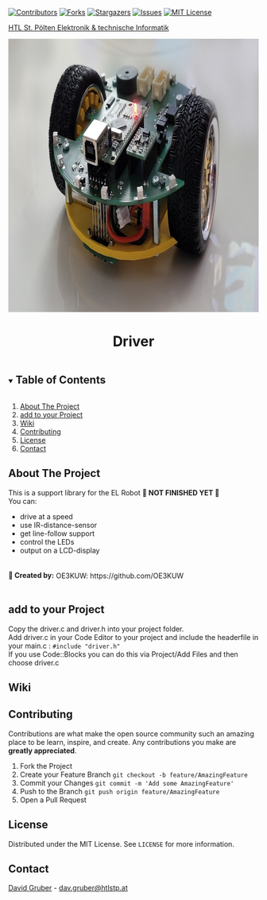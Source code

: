 [![Contributors][contributors-shield]][contributors-url]
[![Forks][forks-shield]][forks-url]
[![Stargazers][stars-shield]][stars-url]
[![Issues][issues-shield]][issues-url]
[![MIT License][license-shield]][license-url]


<a href="https://github.com/codingmiracle/htlstp-el">HTL St. Pölten   Elektronik & technische Informatik</a>

<p align="center">
  <a href="https://github.com/codingmiracle/Driver">
    <img src="Graphics-Driver/Logo.jpg" alt="Logo" width="1500" height="550">
  </a>
<br />
  
 <h1 align="center">Driver</h1>
 
<!-- TABLE OF CONTENTS -->
<details open="open">
  <summary><h2 style="display: inline-block">Table of Contents</h2></summary>
  <ol>
    <li>
      <a href="#about-the-project">About The Project</a>
    <li><a href="#add-to-your-project">add to your Project</a></li>
    <li><a href="#Wiki">Wiki</a></li>
    <li><a href="#contributing">Contributing</a></li>
    <li><a href="#license">License</a></li>
    <li><a href="#contact">Contact</a></li>
  </ol>
</details>



<!-- ABOUT THE PROJECT -->
## About The Project

This is a support library for the EL Robot <strong>🚫 NOT FINISHED YET 🚫</STRONG>
<br /> You can:
* drive at a speed
* use IR-distance-sensor
* get line-follow support
* control the LEDs
* output on a LCD-display

<h4 style="display: inline-block">🙏 Created by:</h4>
OE3KUW: https://github.com/OE3KUW



## add to your Project

Copy the driver.c and driver.h into your project folder. <br />Add driver.c in your Code Editor to your project and include the headerfile in your main.c : `#include "driver.h"`
<br />
If you use Code::Blocks you can do this via Project/Add Files and then choose driver.c

## Wiki

<!-- CONTRIBUTING -->
## Contributing

Contributions are what make the open source community such an amazing place to be learn, inspire, and create. Any contributions you make are **greatly appreciated**.

1. Fork the Project
2. Create your Feature Branch `git checkout -b feature/AmazingFeature`
3. Commit your Changes `git commit -m 'Add some AmazingFeature'`
4. Push to the Branch `git push origin feature/AmazingFeature`
5. Open a Pull Request

<!-- LICENSE -->
## License

Distributed under the MIT License. See `LICENSE` for more information.



<!-- CONTACT -->
## Contact

<a href="https://github.com/codingmiracle" >David Gruber</a> - dav.gruber@htlstp.at









<!-- MARKDOWN LINKS & IMAGES -->
<!-- https://www.markdownguide.org/basic-syntax/#reference-style-links -->
[contributors-shield]: https://img.shields.io/github/contributors/codingmiracle/Driver.svg?style=for-the-badge
[contributors-url]: https://github.com/codingmiracle/Driver/graphs/contributors
[forks-shield]: https://img.shields.io/github/forks/codingmiracle/Driver.svg?style=for-the-badge
[forks-url]: https://github.com/codingmiracle/Driver/network/members
[stars-shield]: https://img.shields.io/github/stars/codingmiracle/Driver.svg?style=for-the-badge
[stars-url]: https://github.com/codingmiracle/Driver/stargazers
[issues-shield]: https://img.shields.io/github/issues/codingmiracle/Driver.svg?style=for-the-badge
[issues-url]: https://github.com/codingmiracle/Driver/issues
[license-shield]: https://img.shields.io/github/license/codingmiracle/Driver.svg?style=for-the-badge
[license-url]: https://github.com/codingmiracle/Driver/LICENSE.txt
